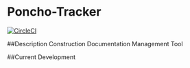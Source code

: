 # Poncho-Tracker

[![CircleCI](https://circleci.com/gh/concretus/Poncho-Tracker/tree/master.svg?style=svg)](https://circleci.com/gh/concretus/Poncho-Tracker/tree/master)

##Description
Construction Documentation Management Tool

##Current Development